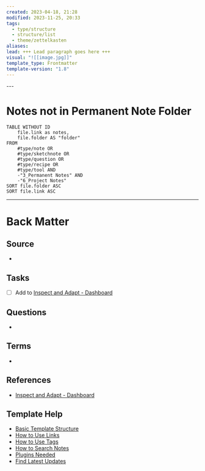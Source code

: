 ```yaml
---
created: 2023-04-18, 21:28
modified: 2023-11-25, 20:33
tags:
  - type/structure
  - structure/list
  - theme/zettelkasten
aliases: 
lead: +++ Lead paragraph goes here +++
visual: "![[image.jpg]]"
template_type: Frontmatter
template-version: "1.8"
---
```

<!--  See "Template Help" below for using properties -->---

# Notes not in Permanent Note Folder

<!-- DataView table, use example and modify -->
```dataview
TABLE WITHOUT ID
	file.link as notes, 
	file.folder AS "folder" 
FROM 
	#type/note OR 
	#type/sketchnote OR 
	#type/question OR 
	#type/recipe OR 
	#type/tool AND 
	-"3_Permanent Notes" AND
	-"6_Project Notes"
SORT file.folder ASC 
SORT file.link ASC
```

<!-- Options 
TABLE WITHOUT ID
	file.folder AS ...
	file.link AS ...
	file.name AS ...
	file.etags AS ...
	length(file.outlinks) AS …
	length(file.inlinks) AS …
	length(file.etags) AS …
	dateformat(file.cday, "yyyy-MM-dd") AS Date
	dateformat(file.cday, "yyyy-LLL-dd") AS Date

FROM #target/forumzettelkasten  : when using tags
FROM "Books"                                : when using folders
FROM ""                                          : when using all folders
FROM #status/open OR #status/wip

SORT created DESC
SORT file.name ASC

WHERE read = 2023
WHERE status = "open"
WHERE contains(file.name,"LernOS Zettelkasten")
WHERE sketchnote != empty

LIMIT 3

---
More about: 
https://github.com/blacksmithgu/obsidian-dataview/blob/master/docs/docs/queries/query-types.md
https://github.com/blacksmithgu/obsidian-dataview/blob/master/docs/docs/queries/data-commands.md

Source: 
https://github.com/groepl/Obsidian-Templates
-->


---
# Back Matter
## Source
<!-- Always keep a link to the source- --> 
- 

## Tasks
<!-- What remains to be done with this note? --> 
- [ ] Add to [Inspect and Adapt - Dashboard](Inspect%20and%20Adapt%20-%20Dashboard.md)

## Questions
<!-- What remains for you to consider? --> 
- 

## Terms
<!-- Links to definition pages. -->
- 

## References
<!-- Links to pages not referenced in the content. -->
- [Inspect and Adapt - Dashboard](Inspect%20and%20Adapt%20-%20Dashboard.md)

## Template Help
<!-- Links to external help pages on GitHub. -->
- [Basic Template Structure](https://github.com/groepl/Obsidian-Templates#basic-template-structure)
- [How to Use Links](https://github.com/groepl/Obsidian-Templates#how-to-use-links)
- [How to Use Tags](https://github.com/groepl/Obsidian-Templates#how-to-use-tags)
- [How to Search Notes](https://github.com/groepl/Obsidian-Templates#how-to-search-notes)
- [Plugins Needed](https://github.com/groepl/Obsidian-Templates#obsidian-plugins-needed)
- [Find Latest Updates](https://github.com/groepl/Obsidian-Templates)